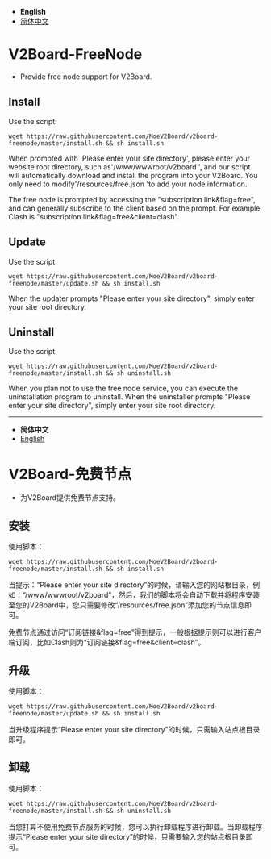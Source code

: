 - **English**
- [简体中文](#V2Board-免费节点)

# V2Board-FreeNode
- Provide free node support for V2Board.

## Install
Use the script:
```
wget https://raw.githubusercontent.com/MoeV2Board/v2board-freenode/master/install.sh && sh install.sh
```
When prompted with 'Please enter your site directory', please enter your website root directory, such as'/www/wwwroot/v2board ', and our script will automatically download and install the program into your V2Board. You only need to modify'/resources/free.json 'to add your node information.

The free node is prompted by accessing the "subscription link&flag=free", and can generally subscribe to the client based on the prompt. For example, Clash is "subscription link&flag=free&client=clash".

## Update
Use the script:
```
wget https://raw.githubusercontent.com/MoeV2Board/v2board-freenode/master/update.sh && sh install.sh
```
When the updater prompts "Please enter your site directory", simply enter your site root directory.

## Uninstall
Use the script:
```
wget https://raw.githubusercontent.com/MoeV2Board/v2board-freenode/master/install.sh && sh uninstall.sh
```
When you plan not to use the free node service, you can execute the uninstallation program to uninstall. When the uninstaller prompts "Please enter your site directory", simply enter your site root directory.
<hr>

- **简体中文**
- [English](#V2Board-FreeNode)
# V2Board-免费节点
- 为V2Board提供免费节点支持。

## 安装
使用脚本：
```
wget https://raw.githubusercontent.com/MoeV2Board/v2board-freenode/master/install.sh && sh install.sh
```
当提示：“Please enter your site directory”的时候，请输入您的网站根目录，例如：“/www/wwwroot/v2board”，然后，我们的脚本将会自动下载并将程序安装至您的V2Board中，您只需要修改“/resources/free.json”添加您的节点信息即可。

免费节点通过访问“订阅链接&flag=free”得到提示，一般根据提示则可以进行客户端订阅，比如Clash则为“订阅链接&flag=free&client=clash”。

## 升级
使用脚本：
```
wget https://raw.githubusercontent.com/MoeV2Board/v2board-freenode/master/update.sh && sh install.sh
```
当升级程序提示“Please enter your site directory”的时候，只需输入站点根目录即可。

## 卸载
使用脚本：
```
wget https://raw.githubusercontent.com/MoeV2Board/v2board-freenode/master/install.sh && sh uninstall.sh
```
当您打算不使用免费节点服务的时候，您可以执行卸载程序进行卸载。当卸载程序提示“Please enter your site directory”的时候，只需要输入您的站点根目录即可。
